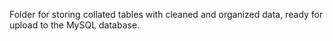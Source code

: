 Folder for storing collated tables with cleaned and organized data, ready for upload to the MySQL database.
